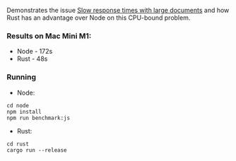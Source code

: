 Demonstrates the issue [Slow response times with large documents](https://github.com/graphql/graphql-js/issues/723) and how Rust has an advantage over Node on this CPU-bound problem.

### Results on Mac Mini M1:

- Node - 172s
- Rust - 48s

### Running

- Node:

```
cd node
npm install
npm run benchmark:js
```

- Rust:

```
cd rust
cargo run --release
```
